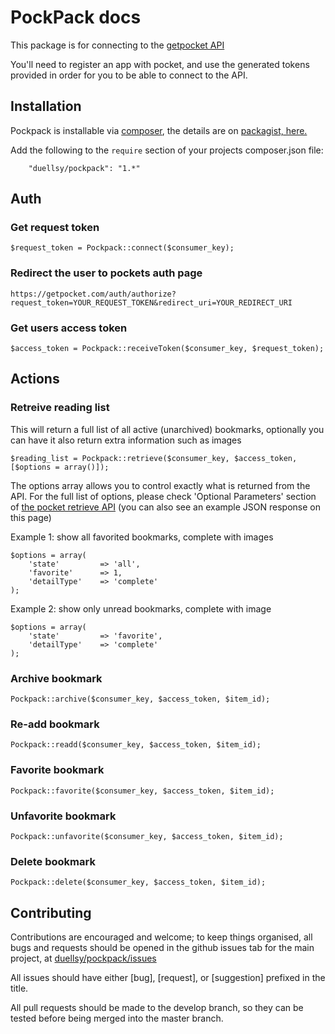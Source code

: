 # PockPack docs

This package is for connecting to the [getpocket API](http://getpocket.com/developer/)

You'll need to register an app with pocket, and use the generated tokens provided in order for you to be able to connect to the API.

## Installation

Pockpack is installable via [composer](http://getcomposer.org/doc/00-intro.md), the details are on [packagist, here.](https://packagist.org/packages/duellsy/pockpack)

Add the following to the `require` section of your projects composer.json file:
```
    "duellsy/pockpack": "1.*"
```

## Auth

### Get request token

```
$request_token = Pockpack::connect($consumer_key);
```

### Redirect the user to pockets auth page

```
https://getpocket.com/auth/authorize?request_token=YOUR_REQUEST_TOKEN&redirect_uri=YOUR_REDIRECT_URI
```

### Get users access token

```
$access_token = Pockpack::receiveToken($consumer_key, $request_token);
```

## Actions

### Retreive reading list
This will return a full list of all active (unarchived) bookmarks, optionally
you can have it also return extra information such as images

```
$reading_list = Pockpack::retrieve($consumer_key, $access_token, [$options = array()]);
```

The options array allows you to control exactly what is returned from the API.
For the full list of options, please check 'Optional Parameters' section of [the pocket retrieve API](http://getpocket.com/developer/docs/v3/retrieve) (you can also see an example JSON response on this page)

Example 1: show all favorited bookmarks, complete with images
```
$options = array(
    'state'         => 'all',
    'favorite'      => 1,
    'detailType'    => 'complete'
);
```

Example 2: show only unread bookmarks, complete with image
```
$options = array(
    'state'         => 'favorite',
    'detailType'    => 'complete'
);
```

### Archive bookmark

```
Pockpack::archive($consumer_key, $access_token, $item_id);
```

### Re-add bookmark

```
Pockpack::readd($consumer_key, $access_token, $item_id);
```

### Favorite bookmark

```
Pockpack::favorite($consumer_key, $access_token, $item_id);
```

### Unfavorite bookmark

```
Pockpack::unfavorite($consumer_key, $access_token, $item_id);
```

### Delete bookmark

```
Pockpack::delete($consumer_key, $access_token, $item_id);
```


## Contributing

Contributions are encouraged and welcome; to keep things organised, all bugs and requests should be
opened in the github issues tab for the main project, at [duellsy/pockpack/issues](https://github.com/duellsy/pockpack/issues)

All issues should have either [bug], [request], or [suggestion] prefixed in the title.

All pull requests should be made to the develop branch, so they can be tested before being merged into the master branch.
